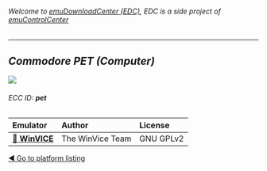 ###### Welcome to [emuDownloadCenter (EDC)](https://github.com/PhoenixInteractiveNL/emuDownloadCenter/wiki/), EDC is a side project of [emuControlCenter](https://github.com/PhoenixInteractiveNL/emuControlCenter/wiki/)
***
## _Commodore PET (Computer)_
![](https://raw.githubusercontent.com/wiki/PhoenixInteractiveNL/emuDownloadCenter/images_platform/ecc_pet_teaser.png)
###### ECC ID: **pet**

| Emulator   | Author      | License     |
|:-----------|:------------|:------------|
| [:file_folder: **WinVICE**](https://github.com/PhoenixInteractiveNL/emuDownloadCenter/wiki/Emulator-winvice#menu) | The WinVice Team | GNU GPLv2 |

[:arrow_backward: Go to platform listing](https://github.com/PhoenixInteractiveNL/emuDownloadCenter/wiki/EDC-Platform-List)
